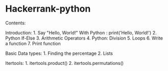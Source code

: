 # Hackerrank-python

Contents:

 Introduction:
    1. Say "Hello, World!" With Python : print('Hello, World!')
    2. Python If-Else
    3. Arithmetic Operators
    4. Python: Division
    5. Loops
    6. Write a function
    7. Print function
  
  Basic Data types:
    1. Finding the percentage
    2. Lists

  Itertools:
    1. itertools.product()
    2. itertools.permutations()

